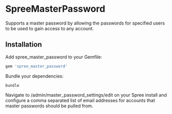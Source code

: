 SpreeMasterPassword
===================

Supports a master password by allowing the passwords for specified users to be used to gain access to any account.

Installation
------------

Add spree_master_password to your Gemfile:

```ruby
gem 'spree_master_password'
```

Bundle your dependencies:

```shell
bundle
```

Navigate to /admin/master_password_settings/edit on your Spree install and configure a comma separated list of email addresses for accounts that master passwords should be pulled from.